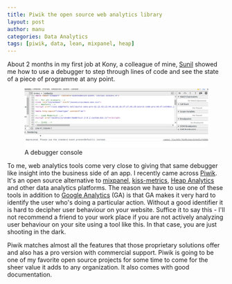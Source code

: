 ```yaml
---
title: Piwik the open source web analytics library
layout: post
author: manu
categories: Data Analytics
tags: [piwik, data, lean, mixpanel, heap]
---
```

About 2 months in my first job at Kony, a colleague of mine, [Sunil](https://www.facebook.com/sunil.kaja) showed me how to use a debugger to step through lines of code and see the state of a piece of programme at any point.

<figure>
	<img src="/images/debugger_console.png">
	<figcaption>A debugger console</figcaption>
</figure>

To me, web analytics tools come very close to giving that same debugger like insight into the business side of an app. 
I recently came across [Piwik](
http://piwik.org). It's an open source alternative to [mixpanel](http://mixpanel.com), [kiss-metrics](https://www.kissmetrics.com/), [Heap Analytics](https://heapanalytics.com/) and other data analytics platforms. The reason we have to use one of these tools in addition to [Google Analytics](http://www.google.com/analytics/) (GA) is that GA makes it very hard to identify the user who's doing a particular action. Without a good identifier it is hard to decipher user behaviour on
your website. Suffice it to say this - I'll not recommend a friend to your work place if you are not actively analyzing user behaviour on your site using a tool like this. In that case, you are just shooting in the dark.

Piwik matches almost all the features that those proprietary solutions offer and also has a pro version with commercial support. Piwik is going to be one of my favorite open source projects for some time to come for the sheer value it adds to any organization. It also comes with good documentation.

